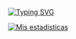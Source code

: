 
[![Typing SVG](https://readme-typing-svg.herokuapp.com?color=697f92&size=40&center=true&vCenter=true&width=1000&lines=Bienvenidos+a+mi+perfil+de+github;Mi+nombre+es+Jorge+Antonio+Monterroso+Aspuac;Soy+un+desarrollador+Jr+en+crecimiento)](https://git.io/typing-svg)


[![Mis estadisticas](https://github-readme-stats.vercel.app/api?username=jmonterrosodev)](https://github.com/jmonterrosodev/portfolio)


